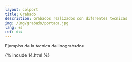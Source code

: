 ```yaml
---
layout: colport
title: Grabado
description: Grabados realizados con diferentes técnicas 
img: /img/grabado/portada.jpg
lang: es
ref: 014
---
```


Ejemplos de la tecnica de linograbados


{% include 14.html %}